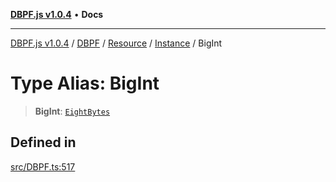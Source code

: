 [**DBPF.js v1.0.4**](../../../../../../README.md) • **Docs**

***

[DBPF.js v1.0.4](../../../../../../README.md) / [DBPF](../../../../../README.md) / [Resource](../../../README.md) / [Instance](../README.md) / BigInt

# Type Alias: BigInt

> **BigInt**: [`EightBytes`](../../../../../../BufferStore/type-aliases/EightBytes.md)

## Defined in

[src/DBPF.ts:517](https://github.com/anonhostpi/DBPF.js/blob/bec1c7f946ae1882f8cb333f8c038d29cc8e75d8/src/DBPF.ts#L517)
